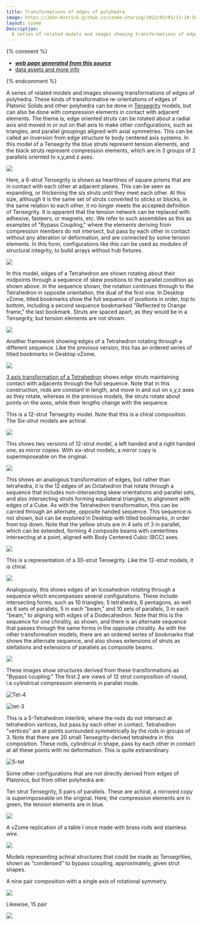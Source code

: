 ```yaml
---
title: Transformations of edges of polyhedra.
image: https://John-Kostick.github.io/vzome-sharing/2022/03/01/13-10-58-6-strut-tensegrity/6-strut-tensegrity.png
layout: vzome
Description:
  A series of related models and images showing transformations of edges of polyhedra.
---
```


{% comment %}
 - [***web page generated from this source***][post]
 - [data assets and more info][github]

[post]: <https://John-Kostick.github.io/vzome-sharing/2022/03/01/6-strut-tensegrity-13-10-58.html>
[github]: <https://github.com/John-Kostick/vzome-sharing/tree/main/2022/03/01/13-10-58-6-strut-tensegrity/>
{% endcomment %}

  A series of related models and images showing transformations of edges of polyhedra. These kinds of transformative re-orientations of edges of Platonic Solids and other polyhedra can be done in [Tensegrity](https://en.wikipedia.org/wiki/Tensegrity) models, but can also be done with compression elements in contact with adjacent elements.  The theme is, edge oriented struts can be rotated about a radial axis and moved in or out on that axis to make other configurations, such as triangles, and parallel groupings aligned with axial symmetries.  This can be called an inversion from edge structure to body centered axis systems.  In this model of a Tensegrity the blue struts represent tension elements, and the black struts represent compression elements, which are in 3 groups of 2 parallels oriented to x,y,and z axes.

<vzome-viewer style="width: 100%; height: 65vh;"
       src="https://John-Kostick.github.io/vzome-sharing/2022/03/01/13-10-58-6-strut-tensegrity/6-strut-tensegrity.vZome" >
  <img src="https://John-Kostick.github.io/vzome-sharing/2022/03/01/13-10-58-6-strut-tensegrity/6-strut-tensegrity.png" />
</vzome-viewer>

Here, a 6-strut Tensegrity is shown as heartlines of square prisms that are in contact with each other at adjacent planes.  This can be seen as expanding, or thickening the six struts until they meet each other.  At this size, although it is the same set of struts converted to sticks or blocks, in the same relation to each other, it no longer meets the accepted definition of Tensegrity.  It is apparent that the tension network can be replaced with adhesive, fasteers, or magnets, etc.  We refer to such assemblies as this as examples of "Bypass Coupling," where the elements deriving from compression members do not intersect, but pass by each other in contact without any alteration or deformation, and are connected by some tension elements.  In this form, configurations like this can be used as modules of 
structural integrity, to build arrays without hub fixtures.    

<vzome-viewer style="width: 100%; height: 65vh;"
       src="https://John-Kostick.github.io/vzome-sharing/2022/03/02/18-34-39-6-strut-tensegrity-condensed-2/6-strut-tensegrity-condensed-2.vZome" >
  <img src="https://John-Kostick.github.io/vzome-sharing/2022/03/02/18-34-39-6-strut-tensegrity-condensed-2/6-strut-tensegrity-condensed-2.png" />
</vzome-viewer>

In this model, edges of a Tetrahedron are shown rotating about their midpoints through a sequence of skew positions to the parallel condition as shown above.  In the sequence shown, the rotation continues through to the Tetrahedron in opposite orientation, the dual of the first one. In Desktop vZome, titled bookmarks show the full sequence of positions in order, top to bottom, including a second sequence bookmarked "Reflected to Orange frame," the last bookmark. Struts are spaced apart, as they would be in a Tensegrity, but tension elements are not shown.  

<vzome-viewer style="width: 100%; height: 65vh;"
       src="https://John-Kostick.github.io/vzome-sharing/2022/03/01/13-11-44-6-strut-tensegrity-transformvZome/6-strut-tensegrity-transformvZome.vZome" >
  <img src="https://John-Kostick.github.io/vzome-sharing/2022/03/01/13-11-44-6-strut-tensegrity-transformvZome/6-strut-tensegrity-transformvZome.png" />
</vzome-viewer>

Another framework showing edges of a Tetrahedron rotating through a different sequence.  Like the previous version, this has an ordered series of titled bookmarks in Desktop vZome.  

<vzome-viewer style="width: 100%; height: 65vh;"
       src="https://John-Kostick.github.io/vzome-sharing/2022/03/01/13-15-09-6-strut-tensegrity-transform-2vZome/6-strut-tensegrity-transform-2vZome.vZome" >
  <img src="https://John-Kostick.github.io/vzome-sharing/2022/03/01/13-15-09-6-strut-tensegrity-transform-2vZome/6-strut-tensegrity-transform-2vZome.png" />
</vzome-viewer>

[3 axis transformation of a Tetrahedron](http://www.kosticks.com/perhaps-of-interest.html) shows edge struts maintaining contact with adjacents through the full sequence. Note that in this construction, rods are constant in length, and move in and out on x,y,z axes as they rotate, whereas in the previous models, the struts rotate about points on the axes, while their lengths change with the sequence.  

This is a 12-strut Tensegrity model. Note that this is a chiral composition.  The Six-strut models are achiral.

<vzome-viewer style="width: 100%; height: 65vh;"
       src="https://John-Kostick.github.io/vzome-sharing/2022/03/01/13-19-26-Tetraxis-as-Tensegrity-Mirror-pair-combined/Tetraxis-as-Tensegrity-Mirror-pair-combined.vZome" >
  <img src="https://John-Kostick.github.io/vzome-sharing/2022/03/01/13-19-26-Tetraxis-as-Tensegrity-Mirror-pair-combined/Tetraxis-as-Tensegrity-Mirror-pair-combined.png" />
</vzome-viewer>

This shows two versions of 12-strut model, a left handed and a right handed one, as mirror copies.  With six-strut models, a mirror copy is superimposeable on the original.

<vzome-viewer style="width: 100%; height: 65vh;"
       src="https://John-Kostick.github.io/vzome-sharing/2022/03/01/13-19-56-Tetraxis-as-Tensegrity-Mirror-pair/Tetraxis-as-Tensegrity-Mirror-pair.vZome" >
  <img src="https://John-Kostick.github.io/vzome-sharing/2022/03/01/13-19-56-Tetraxis-as-Tensegrity-Mirror-pair/Tetraxis-as-Tensegrity-Mirror-pair.png" />
</vzome-viewer>

This shows an analogous transformation of edges, but rather than tetrahedra, it is the 12 edges of an Octahedron that rotate through a sequence that includes non-intersecting skew orientations and parallel sets, and also intersecting struts forming equilateral triangles, to alignment with edges of a Cube.  As with the Tetrahedron transformation, this can be carried through an alternate, opposite handed sequence.  This sequence is not shown, but can be explored in Desktop with titled bookmarks, in order from top down.  Note that the yellow struts are in 4 sets of 3 in parallel, which can be extended, forming 4 composite beams with centerlines intersecting at a point, aligned with Body Centered Cubic (BCC) axes.  

<vzome-viewer style="width: 100%; height: 65vh;"
       src="https://John-Kostick.github.io/vzome-sharing/2022/03/01/13-20-46-Tetraxis-as-Tensegrity-transform-2R&LHvZome/Tetraxis-as-Tensegrity-transform-2R&LHvZome.vZome" >
  <img src="https://John-Kostick.github.io/vzome-sharing/2022/03/01/13-20-46-Tetraxis-as-Tensegrity-transform-2R&LHvZome/Tetraxis-as-Tensegrity-transform-2R&LHvZome.png" />
</vzome-viewer>

This is a representation of a 30-strut Tensegrity.  Like the 12-strut models, it is chiral. 

<vzome-viewer style="width: 100%; height: 65vh;"
       src="https://John-Kostick.github.io/vzome-sharing/2022/03/01/13-24-06-Six-axis-as-tensegrity/Six-axis-as-tensegrity.vZome" >
  <img src="https://John-Kostick.github.io/vzome-sharing/2022/03/01/13-24-06-Six-axis-as-tensegrity/Six-axis-as-tensegrity.png" />
</vzome-viewer>

Analogously, this shows edges of an Icosahedron rotating through a sequence which encompasses several configurations. These include intersecting forms, such as 10 triangles, 5 tetrahedra, 6 pentagons, as well as 6 sets of parallels, 5 in each "beam," and 10 sets of parallels, 3 in each "beam," to aligning with edges of a Dodecahedron.  Note that this is the sequence for one chirality, as shown, and there is an alternate sequence that passes through the same forms in the opposite chirality.
As with the other transformation models, there are an ordered series of bookmarks that shows the alternate sequence, and also shows extensions of struts as stellations and extensions of parallels as composite beams.

<vzome-viewer style="width: 100%; height: 65vh;"
       src="https://John-Kostick.github.io/vzome-sharing/2022/03/01/13-26-09-Six-axis-as-tensegrity-Transform/Six-axis-as-tensegrity-Transform.vZome" >
  <img src="https://John-Kostick.github.io/vzome-sharing/2022/03/01/13-26-09-Six-axis-as-tensegrity-Transform/Six-axis-as-tensegrity-Transform.png" />
</vzome-viewer>

These images show structures derived from these transformations as "Bypass coupling."  The first 2 are views of 12 strut composition of round, i.e.cylindrical compression elements in parallel mode.  

![Tet-4](https://user-images.githubusercontent.com/78830166/166066888-1dfcc805-771d-4494-a486-713d7b530c1b.jpeg)

![tet-3](https://user-images.githubusercontent.com/78830166/166066943-2e1f5c07-c198-4f64-a8bc-a02bcffc0fc1.jpeg)


This is a 5-Tetrahedron interlink, where the rods do not intersect at tetrahedron vertices, but pass by each other in contact. Tetrahedron "vertices" are at points surrounded symmetrically by the rods in groups of 3.  Note that there are 20 small Tensegrity-derived tetrahedra in this composition. These rods, cylindrical in shape, pass by each other in contact at all these points with no deformation. This is quite extraordinary.

![5-tet](https://user-images.githubusercontent.com/78830166/166066971-77ce5d17-55b0-4cc4-9daa-899a684687e2.jpeg)


Some other configurations that are not directly derived from edges of Platonics, but from other polyhedra are: 

Ten strut Tensegrity, 5 pairs of parallels. These are achiral, a mirrored copy is superimposeable on the original. Here, the compression elements are in green, the tension elements are in blue.

<vzome-viewer style="width: 100%; height: 65vh;"
       src="https://John-Kostick.github.io/vzome-sharing/2022/03/01/13-30-24-5-pair-tensegrities-with-mirror/5-pair-tensegrities-with-mirror.vZome" >
  <img src="https://John-Kostick.github.io/vzome-sharing/2022/03/01/13-30-24-5-pair-tensegrities-with-mirror/5-pair-tensegrities-with-mirror.png" />
</vzome-viewer>

A vZome replication of a table I once made with brass rods and stainless wire.


<vzome-viewer style="width: 100%; height: 65vh;"
       src="https://John-Kostick.github.io/vzome-sharing/2022/03/01/13-29-52-tensegrity-table/tensegrity-table.vZome" >
  <img src="https://John-Kostick.github.io/vzome-sharing/2022/03/01/13-29-52-tensegrity-table/tensegrity-table.png" />
</vzome-viewer>

Models representing achiral structures that could be made as Tensegrities, shown as "condensed" to bypass coupling, approximately, given strut shapes.  

A nine pair composition with a single axis of rotational symmetry.

<vzome-viewer style="width: 100%; height: 65vh;"
       src="https://John-Kostick.github.io/vzome-sharing/2022/03/01/13-31-24-9-pair-2/9-pair-2.vZome" >
  <img src="https://John-Kostick.github.io/vzome-sharing/2022/03/01/13-31-24-9-pair-2/9-pair-2.png" />
</vzome-viewer>

Likewise, 15 pair

<vzome-viewer style="width: 100%; height: 65vh;"
       src="https://John-Kostick.github.io/vzome-sharing/2022/03/01/13-32-35-15-pair/15-pair.vZome" >
  <img src="https://John-Kostick.github.io/vzome-sharing/2022/03/01/13-32-35-15-pair/15-pair.png" />
</vzome-viewer>






